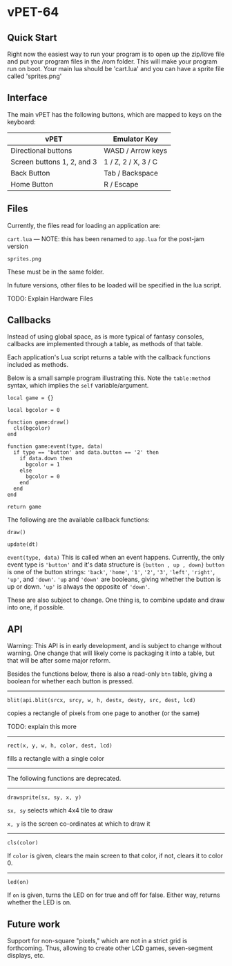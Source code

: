 # vPET-64

## Quick Start
Right now the easiest way to run your program is to open up the zip/löve file and put your program files in the /rom folder. This will make your program run on boot. Your main lua should be 'cart.lua' and you can have a sprite file called 'sprites.png'

## Interface
The main vPET has the following buttons, which are mapped to keys on the keyboard:

| vPET | Emulator Key |
|-|-
| Directional buttons | WASD / Arrow keys
| Screen buttons 1, 2, and 3 | 1 / Z, 2 / X, 3 / C
| Back Button | Tab / Backspace
| Home Button | R / Escape

## Files
Currently, the files read for loading an application are:

`cart.lua` — NOTE: this has been renamed to `app.lua` for the post-jam version

`sprites.png`

These must be in the same folder.

In future versions, other files to be loaded will be specified in the lua script.

TODO: Explain Hardware Files

## Callbacks

Instead of using global space, as is more typical of fantasy consoles, callbacks are implemented through a table, as methods of that table.

Each application's Lua script returns a table with the callback functions included as methods.

Below is a small sample program illustrating this. Note the `table:method` syntax, which implies the `self` variable/argument.

    local game = {}

    local bgcolor = 0

    function game:draw()
      cls(bgcolor)
    end

    function game:event(type, data)
      if type == 'button' and data.button == '2' then
        if data.down then
          bgcolor = 1
        else
          bgcolor = 0
        end
      end
    end

    return game

The following are the available callback functions:

`draw()`

`update(dt)`

`event(type, data)`
This is called when an event happens. Currently, the only event type is `'button'` and it's data structure is `{button , up , down}`
`button` is one of the button strings: `'back'`, `'home'`, `'1'`, `'2'`, `'3'`, `'left'`, `'right'`, `'up'`, and `'down'`. `'up` and `'down'` are booleans, giving whether the button is up or down. `'up'` is always the opposite of `'down'`.

These are also subject to change. One thing is, to combine update and draw into one, if possible.

## API

Warning: This API is in early development, and is subject to change 
without warning. One change that will likely come is packaging it into 
a table, but that will be after some major reform.

Besides the functions below, there is also a read-only `btn` table, giving a boolean for whether each button is pressed.

---
`blit(api.blit(srcx, srcy, w, h, destx, desty, src, dest, lcd)`

copies a rectangle of pixels from one page to another (or the same)

TODO: explain this more

---
`rect(x, y, w, h, color, dest, lcd)`

fills a rectangle with a single color

---

The following functions are deprecated.

---

`drawsprite(sx, sy, x, y)`

`sx, sy` selects which 4x4 tile to draw

`x, y` is the screen co-ordinates at which to draw it

---
`cls(color)`

If `color` is given, clears the main screen to that color, if not, clears it to color 0.

---
`led(on)`

If `on` is given, turns the LED on for true and off for false. Either way, returns whether the LED is on.


## Future work

Support for non-square "pixels," which are not in a strict grid is forthcoming. Thus, allowing to create other LCD games, seven-segment displays, etc.
